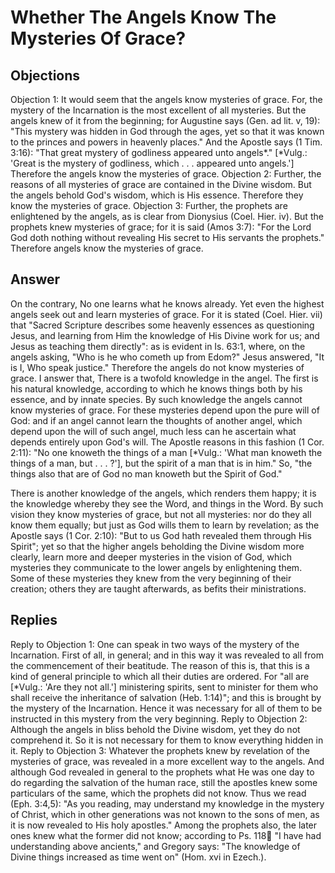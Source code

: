 # Whether The Angels Know The Mysteries Of Grace?
## Objections
Objection 1: It would seem that the angels know mysteries of grace. For, the mystery of the Incarnation is the most excellent of all mysteries. But the angels knew of it from the beginning; for Augustine says (Gen. ad lit. v, 19): "This mystery was hidden in God through the ages, yet so that it was known to the princes and powers in heavenly places." And the Apostle says (1 Tim. 3:16): "That great mystery of godliness appeared unto angels*." [*Vulg.: 'Great is the mystery of godliness, which . . . appeared unto angels.'] Therefore the angels know the mysteries of grace.
Objection 2: Further, the reasons of all mysteries of grace are contained in the Divine wisdom. But the angels behold God's wisdom, which is His essence. Therefore they know the mysteries of grace.
Objection 3: Further, the prophets are enlightened by the angels, as is clear from Dionysius (Coel. Hier. iv). But the prophets knew mysteries of grace; for it is said (Amos 3:7): "For the Lord God doth nothing without revealing His secret to His servants the prophets." Therefore angels know the mysteries of grace.
## Answer
On the contrary, No one learns what he knows already. Yet even the highest angels seek out and learn mysteries of grace. For it is stated (Coel. Hier. vii) that "Sacred Scripture describes some heavenly essences as questioning Jesus, and learning from Him the knowledge of His Divine work for us; and Jesus as teaching them directly": as is evident in Is. 63:1, where, on the angels asking, "Who is he who cometh up from Edom?" Jesus answered, "It is I, Who speak justice." Therefore the angels do not know mysteries of grace.
I answer that, There is a twofold knowledge in the angel. The first is his natural knowledge, according to which he knows things both by his essence, and by innate species. By such knowledge the angels cannot know mysteries of grace. For these mysteries depend upon the pure will of God: and if an angel cannot learn the thoughts of another angel, which depend upon the will of such angel, much less can he ascertain what depends entirely upon God's will. The Apostle reasons in this fashion (1 Cor. 2:11): "No one knoweth the things of a man [*Vulg.: 'What man knoweth the things of a man, but . . . ?'], but the spirit of a man that is in him." So, "the things also that are of God no man knoweth but the Spirit of God."

There is another knowledge of the angels, which renders them happy; it is the knowledge whereby they see the Word, and things in the Word. By such vision they know mysteries of grace, but not all mysteries: nor do they all know them equally; but just as God wills them to learn by revelation; as the Apostle says (1 Cor. 2:10): "But to us God hath revealed them through His Spirit"; yet so that the higher angels beholding the Divine wisdom more clearly, learn more and deeper mysteries in the vision of God, which mysteries they communicate to the lower angels by enlightening them. Some of these mysteries they knew from the very beginning of their creation; others they are taught afterwards, as befits their ministrations.
## Replies
Reply to Objection 1: One can speak in two ways of the mystery of the Incarnation. First of all, in general; and in this way it was revealed to all from the commencement of their beatitude. The reason of this is, that this is a kind of general principle to which all their duties are ordered. For "all are [*Vulg.: 'Are they not all.'] ministering spirits, sent to minister for them who shall receive the inheritance of salvation (Heb. 1:14)"; and this is brought by the mystery of the Incarnation. Hence it was necessary for all of them to be instructed in this mystery from the very beginning.
Reply to Objection 2: Although the angels in bliss behold the Divine wisdom, yet they do not comprehend it. So it is not necessary for them to know everything hidden in it.
Reply to Objection 3: Whatever the prophets knew by revelation of the mysteries of grace, was revealed in a more excellent way to the angels. And although God revealed in general to the prophets what He was one day to do regarding the salvation of the human race, still the apostles knew some particulars of the same, which the prophets did not know. Thus we read (Eph. 3:4,5): "As you reading, may understand my knowledge in the mystery of Christ, which in other generations was not known to the sons of men, as it is now revealed to His holy apostles." Among the prophets also, the later ones knew what the former did not know; according to Ps. 118:100: "I have had understanding above ancients," and Gregory says: "The knowledge of Divine things increased as time went on" (Hom. xvi in Ezech.).